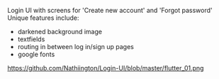 Login UI with screens for 'Create new account' and 'Forgot password'
Unique features include:
- darkened background image
- textfields
- routing in between log in/sign up pages
- google fonts

https://github.com/Nathiington/Login-UI/blob/master/flutter_01.png
